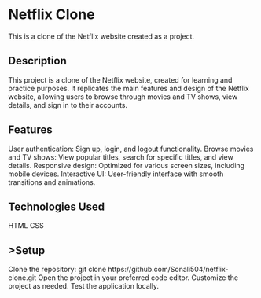 <h1>Netflix Clone</h1>
This is a clone of the Netflix website created as a project.

<h2>Description</h2>
This project is a clone of the Netflix website, created for learning and practice purposes. It replicates the main features and design of the Netflix website, allowing users to browse through movies and TV shows, view details, and sign in to their accounts.

<h2>Features</h2>
User authentication: Sign up, login, and logout functionality.
Browse movies and TV shows: View popular titles, search for specific titles, and view details.
Responsive design: Optimized for various screen sizes, including mobile devices.
Interactive UI: User-friendly interface with smooth transitions and animations.


<h2>Technologies Used</h2>
HTML
CSS 

<h2>>Setup</h2>
Clone the repository: git clone https://github.com/Sonali504/netflix-clone.git
Open the project in your preferred code editor.
Customize the project as needed.
Test the application locally.
